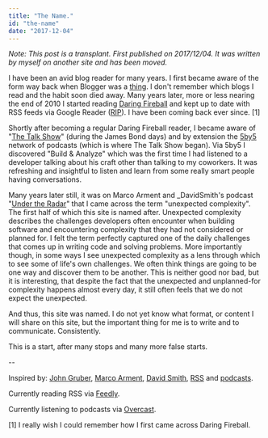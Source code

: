 ```yaml
---
title: "The Name."
id: "the-name"
date: "2017-12-04"
---
```


*Note: This post is a transplant. First published on 2017/12/04. It was written by myself on another site and has been moved.*

I have been an avid blog reader for many years. I first became aware of the form way back when Blogger was a [thing](https://en.wikipedia.org/wiki/Blogger_(service)#History). I don't remember which blogs I read and the habit soon died away. Many years later, more or less nearing the end of 2010 I started reading [Daring Fireball](https://daringfireball.net/) and kept up to date with RSS feeds via Google Reader ([RIP](http://googlereader.blogspot.co.za/2013/07/a-final-farewell.html)). I have been coming back ever since. [1]

Shortly after becoming a regular Daring Fireball reader, I became aware of "[The Talk Show](https://daringfireball.net/thetalkshow/)" (during the James Bond days) and by extension the [5by5](http://5by5.tv/) network of podcasts (which is where The Talk Show began). Via 5by5 I discovered "Build & Analyze" which was the first time I had listened to a developer talking about his craft other than talking to my coworkers. It was refreshing and insightful to listen and learn from some really smart people having conversations.

Many years later still, it was on Marco Arment and _DavidSmith's podcast "[Under the Radar](https://www.relay.fm/radar)" that I came across the term "unexpected complexity". The first half of which this site is named after. Unexpected complexity describes the challenges developers often encounter when building software and encountering complexity that they had not considered or planned for. I felt the term perfectly captured one of the daily challenges that comes up in writing code and solving problems. More importantly though, in some ways I see unexpected complexity as a lens through which to see some of life's own challenges. We often think things are going to be one way and discover them to be another. This is neither good nor bad, but it is interesting, that despite the fact that the unexpected and unplanned-for complexity happens almost every day, it still often feels that we do not expect the unexpected.

And thus, this site was named. I do not yet know what format, or content I will share on this site, but the important thing for me is to write and to communicate. Consistently.

This is a start, after many stops and many more false starts.

--

Inspired by: [John Gruber](https://twitter.com/gruber), [Marco Arment](https://twitter.com/marcoarment), [David Smith](https://twitter.com/_davidsmith), [RSS](https://en.wikipedia.org/wiki/RSS) and [podcasts](https://en.wikipedia.org/wiki/Podcast).

Currently reading RSS via [Feedly](https://feedly.com/).

Currently listening to podcasts via [Overcast](https://overcast.fm/).

[1] I really wish I could remember how I first came across Daring Fireball.